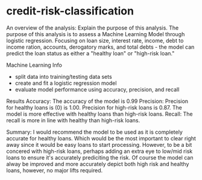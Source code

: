 # credit-risk-classification

An overview of the analysis: Explain the purpose of this analysis.
The purpose of this analysis is to assess a Machine Learning Model through logistic regression. Focusing on loan size, interest rate, income, debt to income ration, accounts, derogatory marks, and total debts - the model can predict the loan status as either a "healthy loan" or "high-risk loan."

Machine Learning Info
- split data into training/testing data sets
- create and fit a logistic regression model
- evaluate model performance using accuracy, precision, and recall

Results
Accuracy: The accuracy of the model is 0.99
Precision: Precision for healthy loans is (0) is 1.00. Precision for high-risk loans is 0.87. The model is more effective with healthy loans than high-risk loans.
Recall: The recall is more in line with healthy than high-risk loans.

Summary:
I would recommend the model to be used as it is completely accurate for healthy loans. Which would be the most important to clear right away since it would be easy loans to start processing. However, to be a bit concered with high-risk loans, perhaps adding an extra eye to low/mid risk loans to ensure it's accurately prediciting the risk. Of course the model can alway be improved and more accurately depict both high risk and healthy loans, however, no major lifts required.


